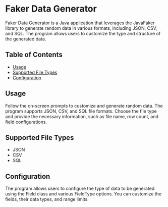 # Faker Data Generator

Faker Data Generator is a Java application that leverages the JavaFaker library to generate random data in various formats, including JSON, CSV, and SQL. The program allows users to customize the type and structure of the generated data.

## Table of Contents

- [Usage](#usage)
- [Supported File Types](#supported-file-types)
- [Configuration](#configuration)

## Usage

Follow the on-screen prompts to customize and generate random data. The program supports JSON, CSV, and SQL file formats. Choose the file type and provide the necessary information, such as file name, row count, and field configurations.

## Supported File Types

* JSON
* CSV
* SQL

## Configuration

The program allows users to configure the type of data to be generated using the Field class and various FieldType options. You can customize the fields, their data types, and range limits.
